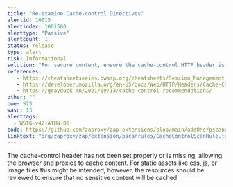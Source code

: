 ```yaml
---
title: "Re-examine Cache-control Directives"
alertid: 10015
alertindex: 1001500
alerttype: "Passive"
alertcount: 1
status: release
type: alert
risk: Informational
solution: "For secure content, ensure the cache-control HTTP header is set with \"no-cache, no-store, must-revalidate\". If an asset should be cached consider setting the directives \"public, max-age, immutable\"."
references:
   - https://cheatsheetseries.owasp.org/cheatsheets/Session_Management_Cheat_Sheet.html#web-content-caching
   - https://developer.mozilla.org/en-US/docs/Web/HTTP/Headers/Cache-Control
   - https://grayduck.mn/2021/09/13/cache-control-recommendations/
other: ""
cwe: 525
wasc: 13
alerttags: 
  - WSTG-v42-ATHN-06
code: https://github.com/zaproxy/zap-extensions/blob/main/addOns/pscanrules/src/main/java/org/zaproxy/zap/extension/pscanrules/CacheControlScanRule.java
linktext: "org/zaproxy/zap/extension/pscanrules/CacheControlScanRule.java"
---
```

The cache-control header has not been set properly or is missing, allowing the browser and proxies to cache content. For static assets like css, js, or image files this might be intended, however, the resources should be reviewed to ensure that no sensitive content will be cached.
